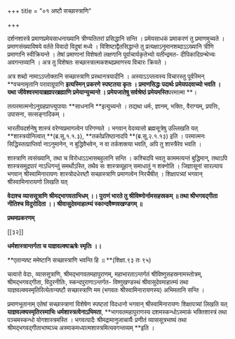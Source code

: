 +++
title = "०१ अष्टौ सच्छास्त्राणि"

+++

दर्शनशास्त्रे प्रमाणप्रमेयसाधनाख्यानि त्रीण्यतितरां प्रसिद्धानि सन्ति । प्रमेयसाधकं प्रमाकरणं तु प्रमाणमुच्यते । प्रमाणसंख्याविषये वर्तते विवादो विदुषां मध्ये । विशिष्टाद्वैतसिद्धान्ते तु प्रत्यक्षाऽनुमानशब्दाऽऽख्यानि त्रीणि प्रमाणानि स्वीक्रियन्ते । तेषां प्रमाणानां विशेषतो लक्षणानि पूर्वाचार्यकृतेभ्यो यतीन्द्रमत- दीपिकादिग्रन्थेभ्यः अवगन्तव्यानि । अत्र तु विशेषतः सच्छास्त्रात्मकशब्दप्रमाणस्य विचारः क्रियते ।

अत्र शब्दो नामाऽऽप्तोक्तानि सच्छास्त्राणि प्रस्थानत्रयादीनि । अस्याऽऽप्तत्वस्य विचारस्तु पूर्वस्मिन् **वचनामृतानि परावाग्रूपाणि **इत्यस्मिन् प्रकरणे स्पष्टतया कृतः । प्रमाणसिद्धः पदार्थः प्रमेयपदवाच्यो भवति । यथा जीवेश्वरमायाब्रह्मपरब्रह्माणि प्रमेयान्युच्यन्ते । प्रमेयजातेषु सर्वश्रेष्ठं प्रमेयमस्ति**परमात्मा **।

तत्परमात्मनोऽनुग्रहप्राप्त्युपायाः **साधनानि **इत्युच्यन्ते । तद्यथा धर्मः, ज्ञानम्, भक्तिः, वैराग्यम्, प्रपत्तिः, उपासना, सत्सङ्गादिकम् ।

भारतीयदर्शनेषु शास्त्रं वरेण्यप्रमाणत्वेन परिगण्यते । भगवान् वेदव्यासो ब्रह्मसूत्रेषु उल्लिखति यत् **शास्त्रयोनित्वात् **(ब्र.सू.१.१.३), **तर्काप्रतिष्ठानादपि **(ब्र.सू.२.१.१३) इति । परमात्मनः सिद्धिस्तत्प्राप्तिर्वा नाऽनुमानेन, न बुद्धिवैभवेन, न वा तर्कशक्त्या भवति, अपि तु शास्त्रैरेव भवति ।

शास्त्राणि त्वसंख्यानि, तथा च विरोधाऽऽभासबहुलानि सन्ति । कश्चिदपि भवतु काममत्यन्तं बुद्धिमान्, तथाऽपि शास्त्रसमुद्रपारं नाऽधिगन्तुं समर्थोऽस्ति, तथैव सः शास्त्रव्यूहान् समाधातुं न शक्नोति । जिज्ञासूनां सारल्याय भगवान् श्रीस्वामिनारायणः शास्त्रोदधेरष्टौ सच्छास्त्राणि प्रमाणत्वेन निरचैषीत् । शिक्षापत्र्यां भगवान् श्रीस्वामिनारायणो लिखति यत्

**वेदाश्च व्याससूत्राणि श्रीमद्भागवताभिधम् ।।  पुराणं भारते तु श्रीविष्णोर्नामसहस्रकम् ॥ तथा श्रीभगवद्गीता नीतिश्च विदुरोदिता ।।  श्रीवासुदेवमाहात्म्यं स्कान्दवैष्णवखण्डगम् ॥**

**प्रथमप्रकरणम्**

[[३२]]

**धर्मशास्त्रान्तर्गता च याज्ञवल्क्यऋषेः स्मृतिः ।।**

**एतान्यष्ट ममेष्टानि सच्छास्त्राणि भवन्ति हि ॥ **(शिक्षा.९३ तः ९५)

चत्वारो वेदाः, व्याससूत्राणि, श्रीमद्भागवतमहापुराणम्, महाभारताऽन्तर्गतं श्रीविष्णुसहस्रनामस्तोत्रम्, श्रीमद्भगवद्गीता, विदुरनीतिः, स्कन्दपुराणाऽन्तर्गत- विष्णुखण्डस्थं श्रीवासुदेवमाहात्म्यं तथा याज्ञवल्क्यस्मृतिरित्येतान्यष्टौ सच्छास्त्राणि मम (भगवतः श्रीस्वामिनारायणस्य) अभिमतानि सन्ति ।

प्रमाणभूतानाम् एतेषां सच्छास्त्राणां विशेषेण स्पष्टतां विदधानो भगवान् श्रीस्वामिनारायणः शिक्षापत्र्यां लिखति यत् **याज्ञवल्क्यस्मृतिरस्माभिः धर्मशास्त्रत्वेनाऽभिमता**,  **भागवतमहापुराणस्य दशमस्कन्धोऽस्माकं भक्तिशास्त्रं तथा पञ्चमस्कन्धो योगशास्त्रमस्ति । भगवत्पादैः श्रीमद्रामानुजाचार्यैः प्रणीतं व्याससूत्रभाष्यं तथा श्रीमद्भगवद्गीताभाष्यञ्च अस्माकमध्यात्मशास्त्रमित्यवगन्तव्यम् **इति ।
